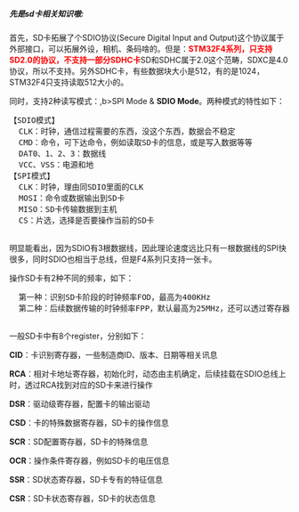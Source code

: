 <h5>先是sd卡相关知识嗷:</h5>
  <p>首先，SD卡拓展了个SDIO协议(Secure Digital Input and Output)这个协议属于外部接口，可以拓展外设，相机、条码啥的。但是：<b style="color:red;">STM32F4系列，只支持SD2.0的协议，不支持一部分SDHC卡</b>SD和SDHC属于2.0这个范畴，SDXC是4.0协议，所以不支持。另外SDHC卡，有些数据块大小是512，有的是1024，STM32F4只支持读取512大小的。</p>
  <p>同时，支持2种读写模式：,b>SPI Mode</b> & <b>SDIO Mode</b>。两种模式的特性如下：</p>
  <pre>
【SDIO模式】
  CLK：时钟，通信过程需要的东西，没这个东西，数据会不稳定
  CMD：命令，可下达命令，例如读取SD卡的信息，或是写入数据等等
  DAT0、1、2、3：数据线
  VCC、VSS：电源和地
【SPI模式】
  CLK：时钟，理由同SDIO里面的CLK
  MOSI：命令或数据输出到SD卡
  MISO：SD卡传输数据到主机
  CS：片选，选择是否要操作当前的SD卡
  </pre>
  <p>明显能看出，因为SDIO有3根数据线，因此理论速度远比只有一根数据线的SPI快很多，同时SDIO也相当于总线，但是F4系列只支持一张卡。</p>
  <p>操作SD卡有2种不同的频率，如下：</p>
  <pre>
  第一种：识别SD卡阶段的时钟频率FOD，最高为400KHz
  第二种：后续数据传输的时钟频率FPP，默认最高为25MHz，还可以透过寄存器修改，修改后最高为50MHz。
  </pre>
  <p>一般SD卡中有8个register，分别如下：</p>
  <p><b>CID</b>：卡识别寄存器，一些制造商ID、版本、日期等相关讯息</p>
  <p><b>RCA</b>：相对卡地址寄存器，初始化时，动态由主机确定，后续挂载在SDIO总线上时，透过RCA找到对应的SD卡来进行操作</p>
  <p><b>DSR</b>：驱动级寄存器，配置卡的输出驱动</p>
  <p><b>CSD</b>：卡的特殊数据寄存器，SD卡的操作信息</p>
  <p><b>SCR</b>：SD配置寄存器，SD卡的特殊信息</p>
  <p><b>OCR</b>：操作条件寄存器，例如SD卡的电压信息</p>
  <p><b>SSR</b>：SD状态寄存器，SD卡专有的特征信息</p>
  <p><b>CSR</b>：SD卡状态寄存器，SD卡的状态信息</p>
  
  
  <p></p>
